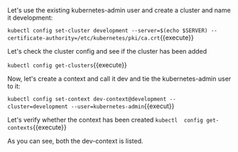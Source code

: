 Let's use the  existing kubernetes-admin user and create a cluster and name it development:

`kubectl config set-cluster development --server=$(echo $SERVER) --certificate-authority=/etc/kubernetes/pki/ca.crt`{{execute}}

Let's check the cluster config and see if the cluster has been added

`kubectl config get-clusters`{{execute}}


Now, let's create a context and call it dev  and tie the kubernetes-admin user to it:

`kubectl config set-context dev-context@development --cluster=development --user=kubernetes-admin`{{execut}}

Let's verify whether the context has been created
`kubectl  config get-contexts`{{execute}}

As you can see, both the dev-context is listed.



